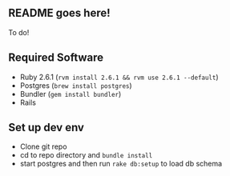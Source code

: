 ## README goes here!

To do!

## Required Software
- Ruby 2.6.1 (`rvm install 2.6.1 && rvm use 2.6.1 --default`)
- Postgres (`brew install postgres`)
- Bundler (`gem install bundler`)
- Rails

## Set up dev env
- Clone git repo
- cd to repo directory and `bundle install`
- start postgres and then run `rake db:setup` to load db schema
